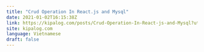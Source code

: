 ```yaml
---
title: "Crud Operation In React.js and Mysql"
date: 2021-01-02T16:15:38Z
link: https://kipalog.com/posts/Crud-Operation-In-React-js-and-Mysql?utm_medium=RSS&utm_source=news.12bit.vn
site: kipalog.com
language: Vietnamese
draft: false
---
```

